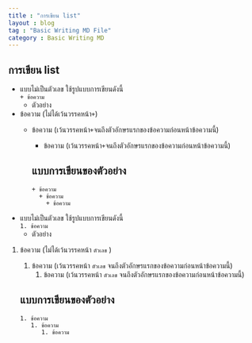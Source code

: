 ```yaml
---
title : "การเขียน list"
layout : blog
tag : "Basic Writing MD File"
category : Basic Writing MD
---
```

## การเขียน list
 + แบบไม่เป็นตัวเลข ใช้รูปแบบการเขียนดังนี้ <br>
   ```+ ข้อความ```
   + ตัวอย่าง <br>
 + ข้อความ (ไม่ได้เว้นวรรคหน้า```+```)
   + ข้อความ (เว้นวรรคหน้า```+```จนถึงตัวอักษรแรกของข้อความก่อนหน้าข้อความนี้)
     + ข้อความ (เว้นวรรคหน้า```+```จนถึงตัวอักษรแรกของข้อความก่อนหน้าข้อความนี้)
     
     แบบการเขียนของตัวอย่าง
     ---
     ```
     + ข้อความ 
       + ข้อความ 
         + ข้อความ
     ```
 + แบบไม่เป็นตัวเลข ใช้รูปแบบการเขียนดังนี้ <br>
   ```1. ข้อความ```
   + ตัวอย่าง <br>
 1. ข้อความ (ไม่ได้เว้นวรรคหน้า ```ตัวเลข``` )
    1. ข้อความ (เว้นวรรคหน้า ```ตัวเลข``` จนถึงตัวอักษรแรกของข้อความก่อนหน้าข้อความนี้)
       1. ข้อความ (เว้นวรรคหน้า ```ตัวเลข``` จนถึงตัวอักษรแรกของข้อความก่อนหน้าข้อความนี้) 

     แบบการเขียนของตัวอย่าง
     ---
     ```
     1. ข้อความ
        1. ข้อความ
           1. ข้อความ 
     ```
          
  
  

